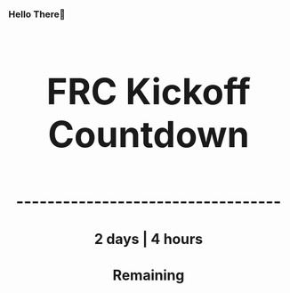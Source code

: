 ### Hello There👋

<!---START-TIMER--->
<h3 align='center' style='font-size: 64px;'>FRC Kickoff Countdown</h3>
<h3 align='center' style='font-size: 30px;'>----------------------------------</h3>
<h3 align='center' style='font-size: 25px;'>2 days | 4 hours</h3>
<h3 align='center' style='font-size: 25px;'>Remaining</h3>
<!---END-TIMER--->
